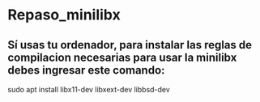 # Repaso_minilibx



Sí usas tu ordenador, para instalar las reglas de compilacion necesarias para usar la minilibx debes ingresar este comando:
---------
sudo apt install libx11-dev libxext-dev libbsd-dev

